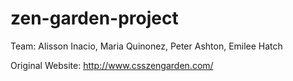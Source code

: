 # zen-garden-project
Team: Alisson Inacio, Maria Quinonez, Peter Ashton, Emilee Hatch

Original Website: http://www.csszengarden.com/
